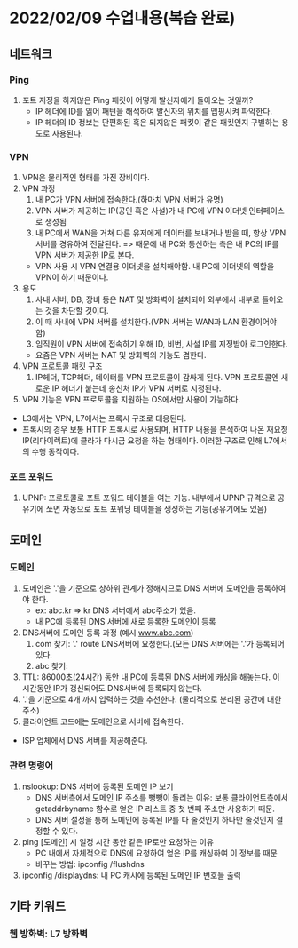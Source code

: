 # 2022/02/09 수업내용(복습 완료)
## 네트워크
### Ping
1. 포트 지정을 하지않은 Ping 패킷이 어떻게 발신자에게 돌아오는 것일까?
    * IP 헤더에 ID를 읽어 패턴을 해석하여 발신자의 위치를 맵핑시켜 파악한다.
    * IP 헤더의 ID 정보는 단편화된 혹은 되지않은 패킷이 같은 패킷인지 구별하는 용도로 사용된다.

### VPN
1. VPN은 물리적인 형태를 가진 장비이다.
2. VPN 과정
    1) 내 PC가 VPN 서버에 접속한다.(하마치 VPN 서버가 유명)
    2) VPN 서버가 제공하는 IP(공인 혹은 사설)가 내 PC에 VPN 이더넷 인터페이스로 생성됨
    3) 내 PC에서 WAN을 거쳐 다른 유저에게 데이터를 보내거나 받을 때, 항상 VPN 서버를 경유하여 전달된다. => 때문에 내 PC와 통신하는 측은 내 PC의 IP를 VPN 서버가 제공한 IP로 본다.
    * VPN 사용 시 VPN 연결용 이더넷을 설치해야함. 내 PC에 이더넷의 역할을 VPN이 하기 때문이다.
3. 용도
    1) 사내 서버, DB, 장비 등은 NAT 및 방화벽이 설치되어 외부에서 내부로 들어오는 것을 차단할 것이다.
    2) 이 때 사내에 VPN 서버를 설치한다.(VPN 서버는 WAN과 LAN 환경이어야 함)
    3) 임직원이 VPN 서버에 접속하기 위해 ID, 비번, 사설 IP를 지정받아 로그인한다.
    * 요즘은 VPN 서버는 NAT 및 방화벽의 기능도 겸한다.
4. VPN 프로토콜 패킷 구조
    1) IP헤더, TCP헤더, 데이터를 VPN 프로토콜이 감싸게 된다. VPN 프로토콜엔 새로운 IP 헤더가 붙는데 송신처 IP가 VPN 서버로 지정된다. 
5. VPN 기능은 VPN 프로토콜을 지원하는 OS에서만 사용이 가능하다.
* L3에서는 VPN, L7에서는 프록시 구조로 대응된다.
* 프록시의 경우 보통 HTTP 프록시로 사용되며, HTTP 내용을 분석하여 나온 재요청 IP(리다이렉트)에 클라가 다시금 요청을 하는 형태이다. 이러한 구조로 인해 L7에서의 수행 동작이다.

### 포트 포워드
1. UPNP: 프로토콜로 포트 포워드 테이블을 여는 기능. 내부에서 UPNP 규격으로 공유기에 쏘면 자동으로 포트 포워딩 테이블을 생성하는 기능(공유기에도 있음)

## 도메인
### 도메인
1. 도메인은 '.'을 기준으로 상하위 관계가 정해지므로 DNS 서버에 도메인을 등록하여야 한다.
    * ex: abc.kr => kr DNS 서버에서 abc주소가 있음.
    * 내 PC에 등록된 DNS 서버에 새로 등록한 도메인이 등록
2. DNS서버에 도메인 등록 과정 (예시 www.abc.com)
    1) com 찾기: '.' route DNS서버에 요청한다.(모든 DNS 서버에는 '.'가 등록되어 있다.
    2) abc 찾기: 
3. TTL: 86000초(24시간) 동안 내 PC에 등록된 DNS 서버에 캐싱을 해놓는다. 이 시간동안 IP가 갱신되어도 DNS서버에 등록되지 않는다.
4. '.'을 기준으로 4개 까지 입력하는 것을 추천한다. (물리적으로 분리된 공간에 대한 주소)
5. 클라이언트 코드에는 도메인으로 서버에 접속한다.
* ISP 업체에서 DNS 서버를 제공해준다.

### 관련 명령어
1. nslookup: DNS 서버에 등록된 도메인 IP 보기
    * DNS 서버측에서 도메인 IP 주소를 뺑뺑이 돌리는 이유: 보통 클라이언트측에서 getaddrbyname 함수로 얻은 IP 리스트 중 첫 번째 주소만 사용하기 때문.
    * DNS 서버 설정을 통해 도메인에 등록된 IP를 다 줄것인지 하나만 줄것인지 결정할 수 있다.
2. ping [도메인] 시 일정 시간 동안 같은 IP로만 요청하는 이유
    * PC 내에서 자체적으로 DNS에 요청하여 얻은 IP를 캐싱하여 이 정보를 때문
    * 바꾸는 방법: ipconfig /flushdns
3. ipconfig /displaydns: 내 PC 캐시에 등록된 도메인 IP 번호들 출력

## 기타 키워드
### 웹 방화벽: L7 방화벽
